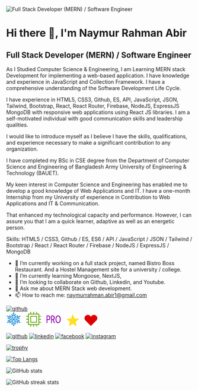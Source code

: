 ![Full Stack Developer (MERN) / Software Engineer](https://i.ibb.co/CPV3NzZ/Blue-Black-Futuristic-Technology-Facebook-Cover-1.png)
# Hi there 👋, I'm Naymur Rahman Abir
## Full Stack Developer (MERN) / Software Engineer


As I Studied Computer Science & Engineering, I am Learning MERN stack Development for implementing a web-based application. I have knowledge and experience in JavaScript and Collection Framework. I have a comprehensive understanding of the Software Development Life Cycle. 

I have experience in HTML5, CSS3, Github, ES, API, JavaScript, JSON, Tailwind, Bootstrap, React, React Router, Firebase, NodeJS, ExpressJS MongoDB with responsive web applications using React JS libraries. 
I am a self-motivated individual with good communication skills and leadership qualities.

I would like to introduce myself as I believe I have the skills, qualifications, and experience necessary to make a significant contribution to any organization.

I have completed my BSc in CSE degree from the Department of Computer Science and Engineering of Bangladesh Army University of Engineering & Technology (BAUET). 

My keen interest in Computer Science and Engineering has enabled me to develop a good knowledge of Web Applications and IT. I have a one-month Internship from my University of experience in Contribution to Web Applications and IT & Communication. 

That enhanced my technological capacity and performance. However, I can assure you that I am a quick learner, adaptive as well as an energetic person.

Skills: HTML5 / CSS3, Github / ES, ES6 / API / JavaScript / JSON / Tailwind / Bootstrap / React / React Router / Firebase /  NodeJS / ExpressJS / MongoDB

- 🔭 I’m currently working on a full stack project, named Bistro Boss Restaurant. And a Hostel Management site for a university / college. 
- 🌱 I’m currently learning Mongoose, NextJS,  
- 👯 I’m looking to collaborate on Github, Linkedin, and Youtube. 
- 💬 Ask me about MERN Stack web development. 
- 📫 How to reach me: naymurrahman.abir1@gmail.com

[<img src='https://cdn.jsdelivr.net/npm/simple-icons@3.0.1/icons/github.svg' alt='github' height='40'>](https://github.com/ss)  
<a href='https://archiveprogram.github.com/'><img src='https://raw.githubusercontent.com/acervenky/animated-github-badges/master/assets/acbadge.gif' width='40' height='40'></a> <a href='https://docs.github.com/en/developers'><img src='https://raw.githubusercontent.com/acervenky/animated-github-badges/master/assets/devbadge.gif' width='40' height='40'></a> <a href='https://github.com/pricing'><img src='https://raw.githubusercontent.com/acervenky/animated-github-badges/master/assets/pro.gif' width='40' height='40'></a> <a href='https://stars.github.com/'><img src='https://raw.githubusercontent.com/acervenky/animated-github-badges/master/assets/starbadge.gif' width='35' height='35'></a> <a href='https://docs.github.com/en/github/supporting-the-open-source-community-with-github-sponsors'><img src='https://raw.githubusercontent.com/acervenky/animated-github-badges/master/assets/sponsorbadge.gif' width='35' height='35'></a> 


[<img src='https://cdn.jsdelivr.net/npm/simple-icons@3.0.1/icons/github.svg' alt='github' height='40'>](https://github.com/naymurabir)  [<img src='https://cdn.jsdelivr.net/npm/simple-icons@3.0.1/icons/linkedin.svg' alt='linkedin' height='40'>](https://www.linkedin.com/in/https://www.linkedin.com/in/naymur-rahman-abir-4437551b6//)  [<img src='https://cdn.jsdelivr.net/npm/simple-icons@3.0.1/icons/facebook.svg' alt='facebook' height='40'>](https://www.facebook.com/https://www.facebook.com/naymur.abir/)  [<img src='https://cdn.jsdelivr.net/npm/simple-icons@3.0.1/icons/instagram.svg' alt='instagram' height='40'>](https://www.instagram.com/https://www.instagram.com/naymurabir//)  

[![trophy](https://github-profile-trophy.vercel.app/?username=naymurabir)](https://github.com/ryo-ma/github-profile-trophy)

[![Top Langs](https://github-readme-stats.vercel.app/api/top-langs/?username=naymurabir)](https://github.com/anuraghazra/github-readme-stats)

![GitHub stats](https://github-readme-stats.vercel.app/api?username=naymurabir&show_icons=true&count_private=true)  

![GitHub streak stats](https://streak-stats.demolab.com/?user=naymurabir)  

